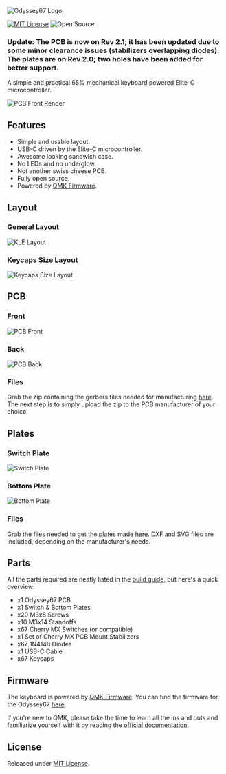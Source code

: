 ![Odyssey67 Logo](https://i.imgur.com/8HvarXz.png)

 [![MIT License](https://img.shields.io/badge/license-MIT-blue)](https://github.com/aureliengmichaud/Odyssey67/blob/master/LICENSE)
 ![Open Source](https://img.shields.io/badge/open_source-yes-brightgreen)

 ### Update: The PCB is now on Rev 2.1; it has been updated due to some minor clearance issues (stabilizers overlapping diodes). The plates are on Rev 2.0; two holes have been added for better support.

 A simple and practical 65% mechanical keyboard powered Elite-C microcontroller.

 ![PCB Front Render](https://i.imgur.com/4Ekcaup.png)

## Features

 * Simple and usable layout.
 * USB-C driven by the Elite-C microcontroller.
 * Awesome looking sandwich case.
 * No LEDs and no underglow.
 * Not another swiss cheese PCB.
 * Fully open source.
 * Powered by [QMK Firmware](https://github.com/qmk/qmk_firmware).

## Layout

### General Layout

 ![KLE Layout](https://i.imgur.com/f4VOBou.png)

### Keycaps Size Layout

 ![Keycaps Size Layout](https://i.imgur.com/bor1luP.png)

## PCB

### Front

 ![PCB Front](https://i.imgur.com/EMjjPsy.png)

### Back

 ![PCB Back](https://i.imgur.com/RfOzqZC.png)

### Files

 Grab the zip containing the gerbers files needed for manufacturing [here](https://github.com/aureliengmichaud/Odyssey67/blob/master/Odyssey67-Gerbers-Rev21.zip). The next step is to simply upload the zip to the PCB manufacturer of your choice.

## Plates

### Switch Plate

 ![Switch Plate](https://i.imgur.com/L6NuyFb.png)

### Bottom Plate

 ![Bottom Plate](https://i.imgur.com/laIwWEt.png)

### Files

 Grab the files needed to get the plates made [here](https://github.com/aureliengmichaud/Odyssey67/tree/master/Plates). DXF and SVG files are included, depending on the manufacturer's needs.

## Parts

 All the parts required are neatly listed in the [build guide](https://github.com/aureliengmichaud/Odyssey67/tree/master/Build%20Guide), but here's a quick overview:

 * x1 Odyssey67 PCB
 * x1 Switch & Bottom Plates
 * x20 M3x8 Screws
 * x10 M3x14 Standoffs
 * x67 Cherry MX Switches (or compatible)
 * x1 Set of Cherry MX PCB Mount Stabilizers
 * x67 1N4148 Diodes
 * x1 USB-C Cable
 * x67 Keycaps

## Firmware

 The keyboard is powered by [QMK Firmware](https://github.com/qmk/qmk_firmware). You can find the firmware for the Odyssey67 [here](https://github.com/aureliengmichaud/qmk_firmware/tree/master/keyboards/odyssey67).

 If you're new to QMK, please take the time to learn all the ins and outs and familiarize yourself with it by reading the [official documentation](https://docs.qmk.fm/#/).

## License

 Released under [MIT License](https://github.com/aureliengmichaud/Odyssey67/blob/master/LICENSE).
